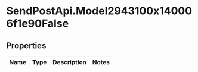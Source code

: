 # SendPostApi.Model2943100x140006f1e90False

## Properties
Name | Type | Description | Notes
------------ | ------------- | ------------- | -------------


